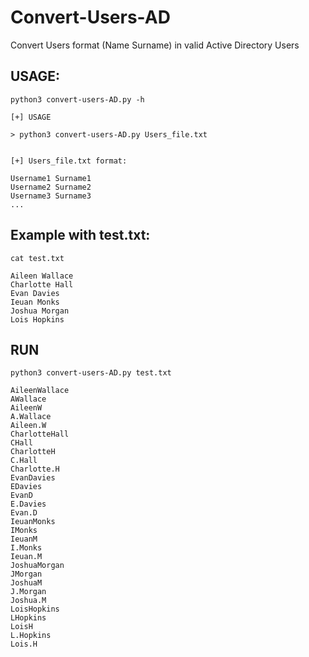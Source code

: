 # Convert-Users-AD
Convert Users format (Name Surname) in valid Active Directory Users

## USAGE:

```python3 convert-users-AD.py -h```

```
[+] USAGE

> python3 convert-users-AD.py Users_file.txt


[+] Users_file.txt format:

Username1 Surname1
Username2 Surname2
Username3 Surname3
...
``` 

## Example with test.txt:

```cat test.txt```

```
Aileen Wallace
Charlotte Hall
Evan Davies
Ieuan Monks
Joshua Morgan
Lois Hopkins
```

## RUN

``` python3 convert-users-AD.py test.txt ```

```
AileenWallace
AWallace
AileenW
A.Wallace
Aileen.W
CharlotteHall
CHall
CharlotteH
C.Hall
Charlotte.H
EvanDavies
EDavies
EvanD
E.Davies
Evan.D
IeuanMonks
IMonks
IeuanM
I.Monks
Ieuan.M
JoshuaMorgan
JMorgan
JoshuaM
J.Morgan
Joshua.M
LoisHopkins
LHopkins
LoisH
L.Hopkins
Lois.H
```
